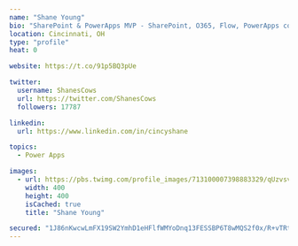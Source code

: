 ```yaml
---
name: "Shane Young"
bio: "SharePoint & PowerApps MVP - SharePoint, O365, Flow, PowerApps consulting? @PowerApps911 | Pure Snark? You found it."
location: Cincinnati, OH
type: "profile"
heat: 0

website: https://t.co/91p5BQ3pUe

twitter:
  username: ShanesCows
  url: https://twitter.com/ShanesCows
  followers: 17787

linkedin:
  url: https://www.linkedin.com/in/cincyshane

topics:
  - Power Apps

images:
  - url: https://pbs.twimg.com/profile_images/713100007398883329/qUzvsvQ3_400x400.jpg
    width: 400
    height: 400
    isCached: true
    title: "Shane Young"

secured: "1J86nKwcwLmFX19SW2YmhD1eHFlfWMYoDnq13FESSBP6T8wMQS2f0x/R+vTRtLQI5Xnr34RPc8xLJ0X2p5u7BlHqnY5LhEPuUDtvi7ITk1dNNfin1pXb0w4LRvHcpzfNR6JkrLShzzeNRzZ+iagXpO8rh/8WsegdZYvEUNBrqbBUIl+yQEKvKVs+Xs+DXn7Ss9g18xzZTpsAqfq5d3dJIAID8ZXpT0WQ2VWhjvHkFbK9uGk1fefm8fmu9MHOdhFWkRMevCEaCIhL2ZCs2jy4hDD4ATWHafS8y0CMtGsf/LVWfI2N5+4sJRHvGHCviibJCjbISOynrevcgod28Vi7XcV8wGhGJKuyvhdoGeJpWxmGgl6ScyUm9rYNHKskeHfWkEtrWSfoEz1c+vbq7iUlOtpl4nqGt3l8Zev8LoyhhIQ=;gQiiBXQA6oTD5EW2Sae0Jg=="
---
```


